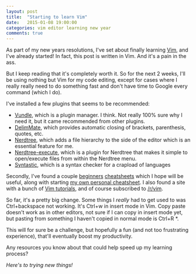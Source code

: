 ```yaml
---
layout: post
title:  "Starting to learn Vim"
date:   2015-01-08 19:00:00
categories: vim editor learning new year
comments: true
---
```


As part of my new years resolutions, I've set about finally learning [Vim](http://www.vim.org/), and I've already started! In fact, this post is written in Vim. And it's a pain in the ass.

But I keep reading that it's completely worth it. So for the next 2 weeks, I'll be using nothing but Vim for my code editing, except for cases where I really really need to do something fast and don't have time to Google every command (which I do).

I've installed a few plugins that seems to be recommended:

- [Vundle](https://github.com/gmarik/Vundle.vim), which is a plugin manager. I think. Not really 100% sure why I need it, but it came recommended from other plugins.
- [DelimMate](https://github.com/Raimondi/delimitMate), which provides automatic closing of brackets, parenthesis, quotes, etc.
- [Nerdtree](https://github.com/ivalkeen/nerdtree-execute), which adds a file hierarchy to the side of the editor which is an essential feature for me.
- [Nerdtree-execute](https://github.com/ivalkeen/nerdtree-execute), which is a plugin for Nerdtree that makes it simple to open/execute files from within the Nerdtree menu.
- [Syntastic](https://github.com/scrooloose/syntastic), which is a syntax checker for a crapload of languages

Secondly, I've found a couple [beginners](https://cloud.github.com/downloads/ahrencode/Miscellaneous/vim-cheatsheet.pdf) [cheatsheets](http://www.viemu.com/vi-vim-cheat-sheet.gif) which I hope will be useful, along with starting [my own personal cheatsheet](/misc/personal-vim-cheatcheet/). I also found a site with a bunch of [Vim tutorials](http://vimcasts.org/categories/), and of course subscribed to [/r/vim](http://www.reddit.com/r/vim).

So far, it's a pretty big change. Some things I _really_ had to get used to was Ctrl+backspace not working. It's Ctrl+w in insert mode in Vim. Copy paste doesn't work as in other editors, not sure if I can copy in insert mode yet, but pasting from something I haven't copied in normal mode is Ctrl+R \*.

This will for sure be a challenge, but hopefully a fun (and not too frustrating experience), that'll eventually boost my productivity.

Any resources you know about that could help speed up my learning process?

_Here's to trying new things!_

